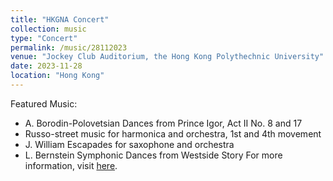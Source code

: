 ```yaml
---
title: "HKGNA Concert"
collection: music
type: "Concert"
permalink: /music/28112023
venue: "Jockey Club Auditorium, the Hong Kong Polythechnic University"
date: 2023-11-28
location: "Hong Kong"
---
```


Featured Music:
* A. Borodin-Polovetsian Dances from Prince Igor, Act II No. 8 and 17 
* Russo-street music for harmonica and orchestra, 1st and 4th movement  
* J. William Escapades for saxophone and orchestra
* L. Bernstein Symphonic Dances from Westside Story
For more information, visit [here](https://www.polyu.edu.hk/cpeo/polyu-orchestra/).
